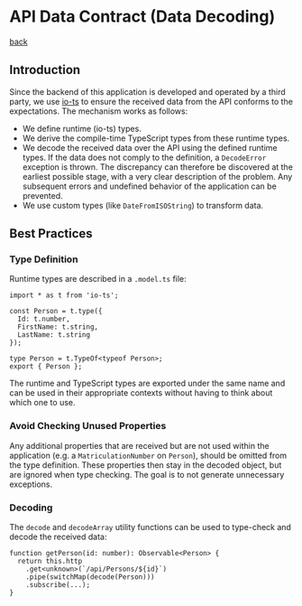 # API Data Contract (Data Decoding)

[back](../README.md)

## Introduction

Since the backend of this application is developed and operated by a
third party, we use [io-ts](https://github.com/gcanti/io-ts) to ensure
the received data from the API conforms to the expectations. The
mechanism works as follows:

- We define runtime (io-ts) types.
- We derive the compile-time TypeScript types from these runtime types.
- We decode the received data over the API using the defined runtime
  types. If the data does not comply to the definition, a
  `DecodeError` exception is thrown. The discrepancy can therefore be
  discovered at the earliest possible stage, with a very clear
  description of the problem. Any subsequent errors and undefined
  behavior of the application can be prevented.
- We use custom types (like `DateFromISOString`) to transform data.

## Best Practices

### Type Definition

Runtime types are described in a `.model.ts` file:

```
import * as t from 'io-ts';

const Person = t.type({
  Id: t.number,
  FirstName: t.string,
  LastName: t.string
});

type Person = t.TypeOf<typeof Person>;
export { Person };
```

The runtime and TypeScript types are exported under the same name and
can be used in their appropriate contexts without having to think
about which one to use.

### Avoid Checking Unused Properties

Any additional properties that are received but are not used within
the application (e.g. a `MatriculationNumber` on `Person`), should be
omitted from the type definition. These properties then stay in the
decoded object, but are ignored when type checking. The goal is to not
generate unnecessary exceptions.

### Decoding

The `decode` and `decodeArray` utility functions can be used to
type-check and decode the received data:

```
function getPerson(id: number): Observable<Person> {
  return this.http
    .get<unknown>(`/api/Persons/${id}`)
    .pipe(switchMap(decode(Person)))
    .subscribe(...);
}
```
